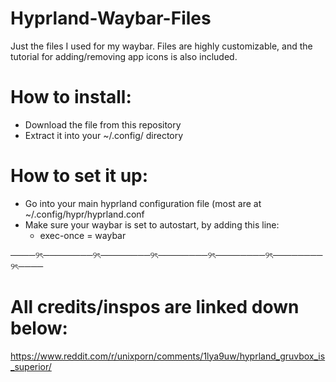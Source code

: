 # Hyprland-Waybar-Files
Just the files I used for my waybar. 
Files are highly customizable, and the tutorial for adding/removing app icons is also included.


# How to install:
  * Download the file from this repository
  * Extract it into your ~/.config/ directory

# How to set it up:
  * Go into your main hyprland configuration file (most are at ~/.config/hypr/hyprland.conf
  * Make sure your waybar is set to autostart, by adding this line:
      * exec-once = waybar


────୨ৎ────────୨ৎ────────୨ৎ────────୨ৎ────────୨ৎ────────୨ৎ────

# All credits/inspos are linked down below:

https://www.reddit.com/r/unixporn/comments/1lya9uw/hyprland_gruvbox_is_superior/
